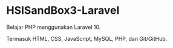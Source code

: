 # HSISandBox3-Laravel

Belajar PHP menggunakan Laravel 10.

Termasuk HTML, CSS, JavaScript, MySQL, PHP, dan Git/GitHub.

